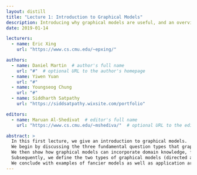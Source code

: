 ```yaml
---
layout: distill
title: "Lecture 1: Introduction to Graphical Models"
description: Introducing why graphical models are useful, and an overview of the main types of graphical models.
date: 2019-01-14

lecturers:
  - name: Eric Xing
    url: "https://www.cs.cmu.edu/~epxing/"

authors:
  - name: Daniel Martin  # author's full name
    url: "#"  # optional URL to the author's homepage
  - name: Yiwen Yuan
    url: "#"
  - name: Youngseog Chung
    url: "#"
  - name: Siddharth Satpathy
    url: "https://siddsatpathy.wixsite.com/portfolio"

editors:
  - name: Maruan Al-Shedivat  # editor's full name
    url: "https://www.cs.cmu.edu/~mshediva/"  # optional URL to the editor's homepage

abstract: >
  In this first lecture, we give an introduction to graphical models.
  We begin by discussing the three fundamental question types that graphical models can help us answer: representation, inference, and learning.
  We then show how graphical models can incorporate domain knowledge, fuse heterogeneous data, and support Bayesian inferences.
  Subsequently, we define the two types of graphical models (directed and undirected) and show that model graph traversal can yield independence relationships (the Equivalence Theorem).
  We conclude with examples of fancier models as well as application areas.
---
```

